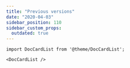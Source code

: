 ```yaml
---
title: "Previous versions"
date: "2020-04-03"
sidebar_position: 110
sidebar_custom_props:
  outdated: true
---
```


```mdx-code-block
import DocCardList from '@theme/DocCardList';

<DocCardList />
```
